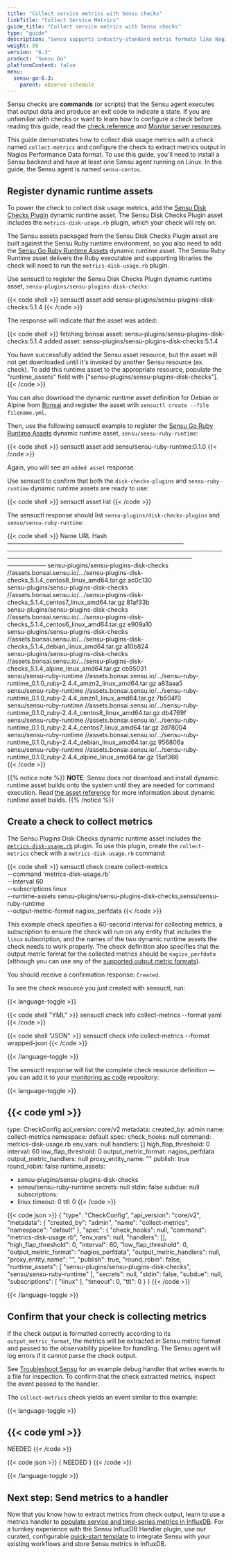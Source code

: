 ```yaml
---
title: "Collect service metrics with Sensu checks"
linkTitle: "Collect Service Metrics"
guide_title: "Collect service metrics with Sensu checks"
type: "guide"
description: "Sensu supports industry-standard metric formats like Nagios Performance Data, Graphite Plaintext Protocol, InfluxDB Line Protocol, and OpenTSDB Data Specification. Read this guide to collect metrics with Sensu."
weight: 50
version: "6.3"
product: "Sensu Go"
platformContent: false
menu:
  sensu-go-6.3:
    parent: observe-schedule
---
```


Sensu checks are **commands** (or scripts) that the Sensu agent executes that output data and produce an exit code to indicate a state.
If you are unfamiliar with checks or want to learn how to configure a check before reading this guide, read the [check reference][1] and [Monitor server resources][2].

This guide demonstrates how to collect disk usage metrics with a check named `collect-metrics` and configure the check to extract metrics output in Nagios Performance Data format.
To use this guide, you'll need to install a Sensu backend and have at least one Sensu agent running on Linux.
In this guide, the Sensu agent is named `sensu-centos`.

## Register dynamic runtime assets

To power the check to collect disk usage metrics, add the [Sensu Disk Checks Plugin][7] dynamic runtime asset.
The Sensu Disk Checks Plugin asset includes the `metrics-disk-usage.rb` plugin, which your check will rely on.

The Sensu assets packaged from the Sensu Disk Checks Plugin asset are built against the Sensu Ruby runtime environment, so you also need to add the [Sensu Go Ruby Runtime Assets][8] dynamic runtime asset.
The Sensu Ruby Runtime asset delivers the Ruby executable and supporting libraries the check will need to run the `metrics-disk-usage.rb` plugin.

Use sensuctl to register the Sensu Disk Checks Plugin dynamic runtime asset, `sensu-plugins/sensu-plugins-disk-checks`:

{{< code shell >}}
sensuctl asset add sensu-plugins/sensu-plugins-disk-checks:5.1.4
{{< /code >}}

The response will indicate that the asset was added:

{{< code shell >}}
fetching bonsai asset: sensu-plugins/sensu-plugins-disk-checks:5.1.4
added asset: sensu-plugins/sensu-plugins-disk-checks:5.1.4

You have successfully added the Sensu asset resource, but the asset will not get downloaded until
it's invoked by another Sensu resource (ex. check). To add this runtime asset to the appropriate
resource, populate the "runtime_assets" field with ["sensu-plugins/sensu-plugins-disk-checks"].
{{< /code >}}

You can also download the dynamic runtime asset definition for Debian or Alpine from [Bonsai][7] and register the asset with `sensuctl create --file filename.yml`.

Then, use the following sensuctl example to register the [Sensu Go Ruby Runtime Assets][8] dynamic runtime asset, `sensu/sensu-ruby-runtime`:

{{< code shell >}}
sensuctl asset add sensu/sensu-ruby-runtime:0.1.0
{{< /code >}}

Again, you will see an `added asset` response.

Use sensuctl to confirm that both the `disk-checks-plugins` and `sensu-ruby-runtime` dynamic runtime assets are ready to use:

{{< code shell >}}
sensuctl asset list
{{< /code >}}

The sensuctl response should list `sensu-plugins/disk-checks-plugins` and `sensu/sensu-ruby-runtime`: 

{{< code shell >}}
                   Name                                                                 URL                                                Hash    
 ───────────────────────────────────────── ───────────────────────────────────────────────────────────────────────────────────────────── ───────── 
  sensu-plugins/sensu-plugins-disk-checks   //assets.bonsai.sensu.io/.../sensu-plugins-disk-checks_5.1.4_centos8_linux_amd64.tar.gz       ac0c130  
  sensu-plugins/sensu-plugins-disk-checks   //assets.bonsai.sensu.io/.../sensu-plugins-disk-checks_5.1.4_centos7_linux_amd64.tar.gz       81af33b  
  sensu-plugins/sensu-plugins-disk-checks   //assets.bonsai.sensu.io/.../sensu-plugins-disk-checks_5.1.4_centos6_linux_amd64.tar.gz       e909a10  
  sensu-plugins/sensu-plugins-disk-checks   //assets.bonsai.sensu.io/.../sensu-plugins-disk-checks_5.1.4_debian_linux_amd64.tar.gz        a10b824  
  sensu-plugins/sensu-plugins-disk-checks   //assets.bonsai.sensu.io/.../sensu-plugins-disk-checks_5.1.4_alpine_linux_amd64.tar.gz        cb95031  
  sensu/sensu-ruby-runtime                  //assets.bonsai.sensu.io/.../sensu-ruby-runtime_0.1.0_ruby-2.4.4_amzn2_linux_amd64.tar.gz     a83aaa5  
  sensu/sensu-ruby-runtime                  //assets.bonsai.sensu.io/.../sensu-ruby-runtime_0.1.0_ruby-2.4.4_amzn1_linux_amd64.tar.gz     7b504f0  
  sensu/sensu-ruby-runtime                  //assets.bonsai.sensu.io/.../sensu-ruby-runtime_0.1.0_ruby-2.4.4_centos8_linux_amd64.tar.gz   db4769f  
  sensu/sensu-ruby-runtime                  //assets.bonsai.sensu.io/.../sensu-ruby-runtime_0.1.0_ruby-2.4.4_centos7_linux_amd64.tar.gz   2d78004  
  sensu/sensu-ruby-runtime                  //assets.bonsai.sensu.io/.../sensu-ruby-runtime_0.1.0_ruby-2.4.4_debian_linux_amd64.tar.gz    956806a  
  sensu/sensu-ruby-runtime                  //assets.bonsai.sensu.io/.../sensu-ruby-runtime_0.1.0_ruby-2.4.4_alpine_linux_amd64.tar.gz    15af366  
{{< /code >}}

{{% notice note %}}
**NOTE**: Sensu does not download and install dynamic runtime asset builds onto the system until they are needed for command execution.
Read [the asset reference](../../../plugins/assets#dynamic-runtime-asset-builds) for more information about dynamic runtime asset builds.
{{% /notice %}}

## Create a check to collect metrics

The Sensu Plugins Disk Checks dynamic runtime asset includes the [`metrics-disk-usage.rb`][4] plugin.
To use this plugin, create the `collect-metrics` check with a `metrics-disk-usage.rb` command:

{{< code shell >}}
sensuctl check create collect-metrics \
--command 'metrics-disk-usage.rb' \
--interval 60 \
--subscriptions linux \
--runtime-assets sensu-plugins/sensu-plugins-disk-checks,sensu/sensu-ruby-runtime \
--output-metric-format nagios_perfdata
{{< /code >}}

This example check specifies a 60-second interval for collecting metrics, a subscription to ensure the check will run on any entity that includes the `linux` subscription, and the names of the two dynamic runtime assets the check needs to work properly.
The check definition also specifies that the output metric format for the collected metrics should be `nagios_perfdata` (although you can use any of the [supported output metric formats][3]).

You should receive a confirmation response: `Created`.

To see the check resource you just created with sensuctl, run:

{{< language-toggle >}}

{{< code shell "YML" >}}
sensuctl check info collect-metrics --format yaml
{{< /code >}}

{{< code shell "JSON" >}}
sensuctl check info collect-metrics --format wrapped-json
{{< /code >}}

{{< /language-toggle >}}

The sensuctl response will list the complete check resource definition &mdash; you can add it to your [monitoring as code][9] repository:

{{< language-toggle >}}

{{< code yml >}}
---
type: CheckConfig
api_version: core/v2
metadata:
  created_by: admin
  name: collect-metrics
  namespace: default
spec:
  check_hooks: null
  command: metrics-disk-usage.rb
  env_vars: null
  handlers: []
  high_flap_threshold: 0
  interval: 60
  low_flap_threshold: 0
  output_metric_format: nagios_perfdata
  output_metric_handlers: null
  proxy_entity_name: ""
  publish: true
  round_robin: false
  runtime_assets:
  - sensu-plugins/sensu-plugins-disk-checks
  - sensu/sensu-ruby-runtime
  secrets: null
  stdin: false
  subdue: null
  subscriptions:
  - linux
  timeout: 0
  ttl: 0
{{< /code >}}

{{< code json >}}
{
  "type": "CheckConfig",
  "api_version": "core/v2",
  "metadata": {
    "created_by": "admin",
    "name": "collect-metrics",
    "namespace": "default"
  },
  "spec": {
    "check_hooks": null,
    "command": "metrics-disk-usage.rb",
    "env_vars": null,
    "handlers": [],
    "high_flap_threshold": 0,
    "interval": 60,
    "low_flap_threshold": 0,
    "output_metric_format": "nagios_perfdata",
    "output_metric_handlers": null,
    "proxy_entity_name": "",
    "publish": true,
    "round_robin": false,
    "runtime_assets": [
      "sensu-plugins/sensu-plugins-disk-checks",
      "sensu/sensu-ruby-runtime"
    ],
    "secrets": null,
    "stdin": false,
    "subdue": null,
    "subscriptions": [
      "linux"
    ],
    "timeout": 0,
    "ttl": 0
  }
}
{{< /code >}}

{{< /language-toggle >}}

## Confirm that your check is collecting metrics

If the check output is formatted correctly according to its `output_metric_format`, the metrics will be extracted in Sensu metric format and passed to the observability pipeline for handling.
The Sensu agent will log errors if it cannot parse the check output.

See [Troubleshoot Sensu][10] for an example debug handler that writes events to a file for inspection.
To confirm that the check extracted metrics, inspect the event passed to the handler.

The `collect-metrics` check yields an event similar to this example:

{{< language-toggle >}}

{{< code yml >}}
---
NEEDED
{{< /code >}}

{{< code json >}}
{
  NEEDED
}
{{< /code >}}

{{< /language-toggle >}}

## Next step: Send metrics to a handler

Now that you know how to extract metrics from check output, learn to use a metrics handler to [populate service and time-series metrics in InfluxDB][5].
For a turnkey experience with the Sensu InfluxDB Handler plugin, use our curated, configurable [quick-start template][6] to integrate Sensu with your existing workflows and store Sensu metrics in InfluxDB.


[1]: ../checks/
[2]: ../monitor-server-resources/
[3]: ../metrics/#supported-output-metric-formats
[4]: https://github.com/sensu-plugins/sensu-plugins-disk-checks/blob/master/bin/metrics-disk-usage.rb
[5]: ../../observe-process/populate-metrics-influxdb/
[6]: https://github.com/sensu/catalog/blob/main/pipelines/metric-storage/influxdb.yaml
[7]: https://bonsai.sensu.io/assets/sensu-plugins/sensu-plugins-disk-checks
[8]: https://bonsai.sensu.io/assets/sensu/sensu-ruby-runtime
[9]: ../../../operations/monitoring-as-code/
[10]: ../../../operations/maintain-sensu/troubleshoot/#use-a-debug-handler
